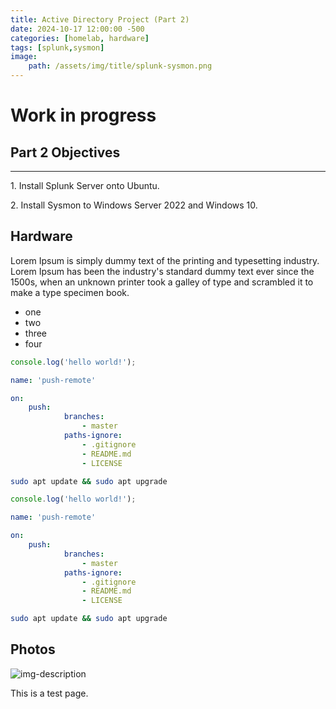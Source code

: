 ```yaml
---
title: Active Directory Project (Part 2)
date: 2024-10-17 12:00:00 -500
categories: [homelab, hardware]
tags: [splunk,sysmon]
image:
    path: /assets/img/title/splunk-sysmon.png
---
```


# Work in progress

## Part 2 Objectives
---
1\. Install Splunk Server onto Ubuntu.

2\. Install Sysmon to Windows Server 2022 and Windows 10.

## Hardware

Lorem Ipsum is simply dummy text of the printing and typesetting industry. Lorem Ipsum has been the industry's standard dummy text ever since the 1500s, when an unknown printer took a galley of type and scrambled it to make a type specimen book.

* one
* two
* three
* four

```javascript
console.log('hello world!');
```

```yml
name: 'push-remote'

on:
    push:
            branches:
                - master
            paths-ignore:
                - .gitignore
                - README.md
                - LICENSE
```

```bash
sudo apt update && sudo apt upgrade
```
```javascript
console.log('hello world!');
```

```yml
name: 'push-remote'

on:
    push:
            branches:
                - master
            paths-ignore:
                - .gitignore
                - README.md
                - LICENSE
```

```bash
sudo apt update && sudo apt upgrade
```

## Photos

![img-description](https://avatars.githubusercontent.com/u/83443564?v=4)

This is a test page.